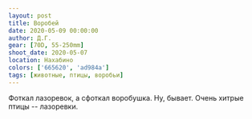 ```yaml
---
layout: post
title: Воробей
date: 2020-05-09 00:00:00
author: Д.Г.
gear: [70D, 55-250mm]
shoot_date: 2020-05-07
location: Нахабино
colors: ['665620', 'ad984a']
tags: [животные, птицы, воробьи]
---
```

Фоткал лазоревок, а сфоткал воробушка. Ну, бывает. Очень хитрые птицы -- лазоревки.
